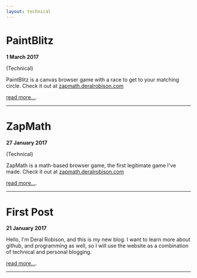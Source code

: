 ```yaml
---
layout: technical
---
```


# [](#header-1)PaintBlitz

**1 March 2017** 

(Technical)

PaintBlitz is a canvas browser game with a race to get to your matching circle.
Check it out at [zapmath.deralrobison.com](http://zapmath.deralrobison.com/)

[read more...](pbpost.md).

* * *

# [](#header-1)ZapMath

**27 January 2017** 

(Technical)

ZapMath is a math-based browser game, the first legitimate game I've made.
Check it out at [zapmath.deralrobison.com](http://zapmath.deralrobison.com/)

[read more...](ZapPost.md).

* * *

# [](#header-1)First Post

**21 January 2017**

Hello, I'm Deral Robison, and this is my new blog. I want to learn more about github, 
and programming as well, so I will use the website as a combination of technical and 
personal blogging.

[read more...](first-post.md).

* * *
